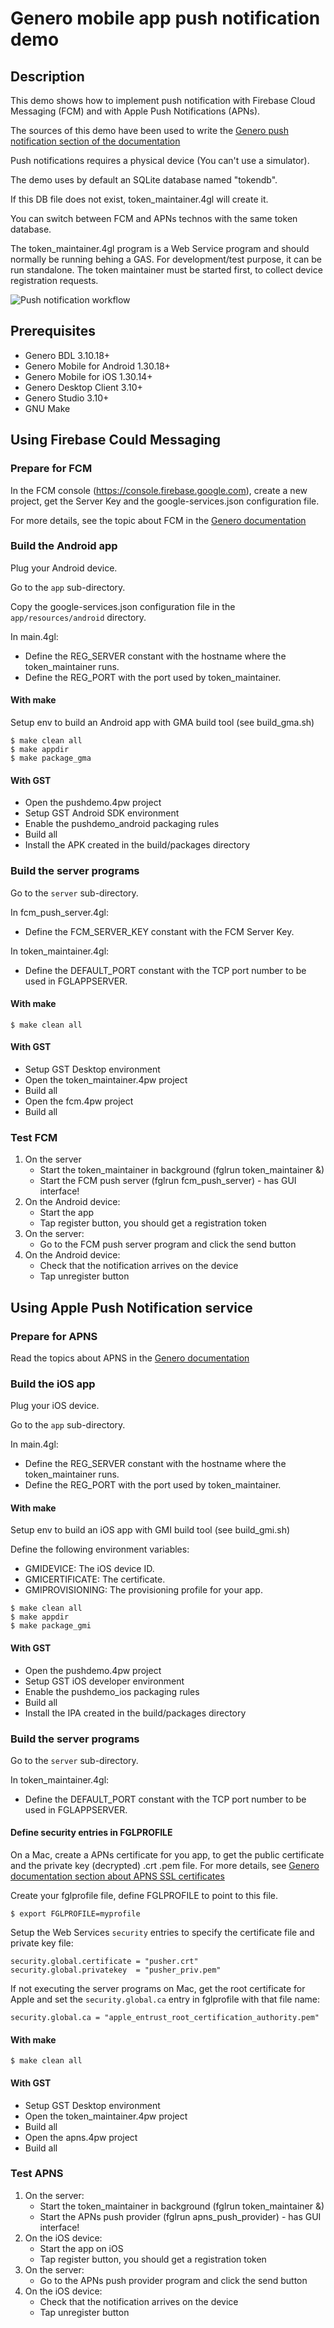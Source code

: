 # Genero mobile app push notification demo

## Description

This demo shows how to implement push notification with Firebase Cloud Messaging (FCM) and with Apple Push Notifications (APNs).

The sources of this demo have been used to write the
 [Genero push notification section of the documentation](http://4js.com/online_documentation/fjs-fgl-manual-html/#fgl-topics/c_fgl_mobile_push_notifications.html)

Push notifications requires a physical device (You can't use a simulator).

The demo uses by default an SQLite database named "tokendb".

If this DB file does not exist, token_maintainer.4gl will create it.

You can switch between FCM and APNs technos with the same token database.

The token_maintainer.4gl program is a Web Service program and should normally be running behing a GAS.
For development/test purpose, it can be run standalone.
The token maintainer must be started first, to collect device registration requests.

![Push notification workflow](https://github.com/FourjsGenero/ex_push_notification/raw/master/docs/push-workflow.png)

## Prerequisites

* Genero BDL 3.10.18+
* Genero Mobile for Android 1.30.18+
* Genero Mobile for iOS 1.30.14+
* Genero Desktop Client 3.10+
* Genero Studio 3.10+
* GNU Make

## Using Firebase Could Messaging

### Prepare for FCM

In the FCM console (https://console.firebase.google.com), create a new project,
get the Server Key and the google-services.json configuration file.

For more details, see the topic about FCM in the [Genero documentation](http://4js.com/online_documentation/fjs-fgl-manual-html/#fgl-topics/c_fgl_mobile_push_notif_gcm.html)

### Build the Android app

Plug your Android device.

Go to the `app` sub-directory.

Copy the google-services.json configuration file in the `app/resources/android` directory.

In main.4gl:
* Define the REG_SERVER constant with the hostname where the token_maintainer runs.
* Define the REG_PORT with the port used by token_maintainer.

#### With make

Setup env to build an Android app with GMA build tool (see build_gma.sh)

```
$ make clean all
$ make appdir
$ make package_gma
```

#### With GST

* Open the pushdemo.4pw project
* Setup GST Android SDK environment
* Enable the pushdemo_android packaging rules
* Build all
* Install the APK created in the build/packages directory

### Build the server programs

Go to the `server` sub-directory.

In fcm_push_server.4gl:
* Define the FCM_SERVER_KEY constant with the FCM Server Key.

In token_maintainer.4gl:
* Define the DEFAULT_PORT constant with the TCP port number to be used in FGLAPPSERVER.

#### With make

```
$ make clean all
```

#### With GST

* Setup GST Desktop environment
* Open the token_maintainer.4pw project
* Build all
* Open the fcm.4pw project
* Build all

### Test FCM

1. On the server
   * Start the token_maintainer in background (fglrun token_maintainer &)
   * Start the FCM push server (fglrun fcm_push_server) - has GUI interface!
2. On the Android device:
   * Start the app
   * Tap register button, you should get a registration token
3. On the server:
   * Go to the FCM push server program and click the send button
4. On the Android device:
   * Check that the notification arrives on the device
   * Tap unregister button

## Using Apple Push Notification service

### Prepare for APNS

Read the topics about APNS in the [Genero documentation](http://4js.com/online_documentation/fjs-fgl-manual-html/#fgl-topics/c_fgl_mobile_push_notif_apns.html)

### Build the iOS app

Plug your iOS device.

Go to the `app` sub-directory.

In main.4gl:
* Define the REG_SERVER constant with the hostname where the token_maintainer runs.
* Define the REG_PORT with the port used by token_maintainer.

#### With make

Setup env to build an iOS app with GMI build tool (see build_gmi.sh)

Define the following environment variables:

* GMIDEVICE: The iOS device ID.
* GMICERTIFICATE: The certificate.
* GMIPROVISIONING: The provisioning profile for your app.


```
$ make clean all
$ make appdir
$ make package_gmi
```

#### With GST

* Open the pushdemo.4pw project
* Setup GST iOS developer environment
* Enable the pushdemo_ios packaging rules
* Build all
* Install the IPA created in the build/packages directory


### Build the server programs

Go to the `server` sub-directory.

In token_maintainer.4gl:
* Define the DEFAULT_PORT constant with the TCP port number to be used in FGLAPPSERVER.

#### Define security entries in FGLPROFILE

On a Mac, create a APNs certificate for you app, to get the public certificate
and the private key (decrypted) .crt .pem file.
For more details, see
[Genero documentation section about APNS SSL certificates](https://www.4js.com/online_documentation/fjs-fgl-manual-html/#fgl-topics/c_gws_ComAPNS_security.html)

Create your fglprofile file, define FGLPROFILE to point to this file.

```
$ export FGLPROFILE=myprofile 
```

Setup the Web Services `security` entries to specify the certificate file and private key file:

```
security.global.certificate = "pusher.crt"
security.global.privatekey  = "pusher_priv.pem"
```

If not executing the server programs on Mac, get the root certificate for Apple
and set the `security.global.ca` entry in fglprofile with that file name:

```
security.global.ca = "apple_entrust_root_certification_authority.pem"
```

#### With make

```
$ make clean all
```

#### With GST

* Setup GST Desktop environment
* Open the token_maintainer.4pw project
* Build all
* Open the apns.4pw project
* Build all

### Test APNS

1. On the server:
   * Start the token_maintainer in background (fglrun token_maintainer &)
   * Start the APNs push provider (fglrun apns_push_provider) - has GUI interface!
2. On the iOS device:
   * Start the app on iOS
   * Tap register button, you should get a registration token
3. On the server:
   * Go to the APNs push provider program and click the send button
4. On the iOS device:
   * Check that the notification arrives on the device
   * Tap unregister button
